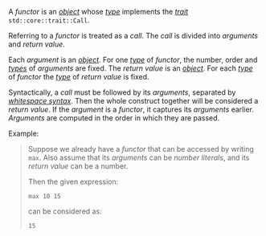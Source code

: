 A *functor* is an [*object*](./../../Object/_.md) whose [*type*](./../Type/_.md) implements the [*trait*](./_.md) `std::core::trait::Call`.

Referring to a *functor* is treated as a *call*. The *call* is divided into *arguments* and *return value*. 

Each *argument* is an [*object*](./../../Object/_.md). For one [*type*](./../Type/_.md) of *functor*, the number, order and [*types*](./../Type/_.md) of *arguments* are fixed. The *return value* is an [*object*](./../../Object/_.md). For each [*type*](./../Type/_.md) of *functor* the [*type*](./../Type/_.md) of *return value* is fixed.

Syntactically, a *call* must be followed by its *arguments*, separated by [*whitespace syntax*](./../../../../Syntax/_.md#whitespace). Then the whole construct together will be considered a *return value*. If the *argument* is a *functor*, it captures its *arguments* earlier. *Arguments* are computed in the order in which they are passed.

Example:
> Suppose we already have a *functor* that can be accessed by writing `max`.
> Also assume that its *arguments* can be *number literals*, and its *return value* can be a number.
> 
> Then the given expression: 
> ```aber
> max 10 15
> ```
> can be considered as:
> ```aber
> 15
> ```